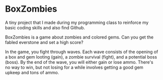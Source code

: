 # BoxZombies
A tiny project that I made during my programming class to reinforce my basic coding skills and also find Github.

BoxZombies is a game about zombies and colored gems.
Can you get the fabled everstone and set a high score?

In the game, you fight through waves.
Each wave consists of the opening of a box and gem looting (gain), a zombie survival (fight), and a potential boss (boss).
By the end of the wave, you will either gain or lose ammo.
There's no way to win, but not losing for a while involves getting a good gem upkeep and tons of ammo.
